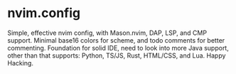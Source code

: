 # nvim.config
Simple, effective nvim config, with Mason.nvim, DAP, LSP, and CMP support. Minimal base16 colors for scheme, and todo comments for better commenting.
Foundation for solid IDE, need to look into more Java support, other than that supports: Python, TS/JS, Rust, HTML/CSS, and Lua. Happy Hacking.
